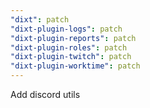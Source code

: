 ```yaml
---
"dixt": patch
"dixt-plugin-logs": patch
"dixt-plugin-reports": patch
"dixt-plugin-roles": patch
"dixt-plugin-twitch": patch
"dixt-plugin-worktime": patch
---
```


Add discord utils
